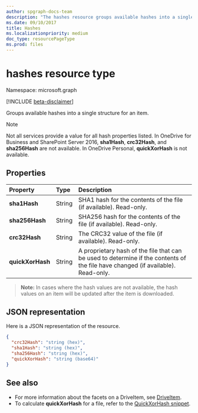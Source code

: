 ```yaml
---
author: spgraph-docs-team
description: "The hashes resource groups available hashes into a single structure for an item."
ms.date: 09/10/2017
title: Hashes
ms.localizationpriority: medium
doc_type: resourcePageType
ms.prod: files
---
```

# hashes resource type

Namespace: microsoft.graph

[!INCLUDE [beta-disclaimer](../../includes/beta-disclaimer.md)]

Groups available hashes into a single structure for an item.

> [!NOTE]
> Not all services provide a value for all hash properties listed. In OneDrive for Business and SharePoint Server 2016, **sha1Hash**, **crc32Hash**, and **sha256Hash** are not available. In OneDrive Personal, **quickXorHash** is not available.

## Properties

| Property         | Type   | Description                                                       |
|:-----------------|:-------|:------------------------------------------------------------------|
| **sha1Hash**     | String | SHA1 hash for the contents of the file (if available). Read-only. |
| **sha256Hash**   | String | SHA256 hash for the contents of the file (if available). Read-only. |
| **crc32Hash**    | String | The CRC32 value of the file (if available). Read-only.            |
| **quickXorHash** | String | A proprietary hash of the file that can be used to determine if the contents of the file have changed (if available). Read-only. |

> **Note:** In cases where the hash values are not available, the hash values on an item will be updated after the item is downloaded.

## JSON representation

Here is a JSON representation of the resource.

<!-- {
  "blockType": "resource",
  "optionalProperties": [ "sha1Hash", "crc32Hash", "quickXorHash" ],
  "@odata.type": "microsoft.graph.hashes"
}-->

```json
{
  "crc32Hash": "string (hex)",
  "sha1Hash": "string (hex)",
  "sha256Hash": "string (hex)",
  "quickXorHash": "string (base64)"
}
```

## See also

- For more information about the facets on a DriveItem, see [DriveItem](driveitem.md).
- To calculate **quickXorHash** for a file, refer to the [QuickXorHash snippet](/onedrive/developer/code-snippets/quickxorhash).


<!--
{
  "type": "#page.annotation",
  "description": "The hashes facet provides hash identifiers for a file in OneDrive",
  "keywords": "hash,sha1,crc32,item,facet",
  "section": "documentation",
  "tocPath": "Facets/Hashes",
  "suppressions": []
}
-->


